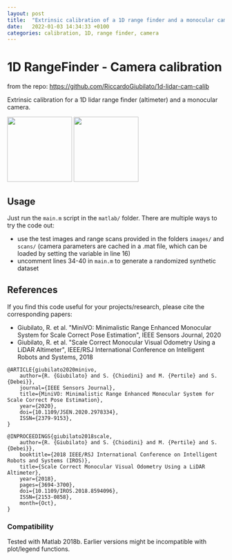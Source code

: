 ```yaml
---
layout: post
title:  "Extrinsic calibration of a 1D range finder and a monocular camera"
date:   2022-01-03 14:34:33 +0100
categories: calibration, 1D, range finder, camera
---
```


# 1D RangeFinder - Camera calibration

from the repo: https://github.com/RiccardoGiubilato/1d-lidar-cam-calib

Extrinsic calibration for a 1D lidar range finder (altimeter) and a monocular camera.

<img src="images/alti_cam_fade.png" height="150"/> <img src="images/alti_extr.png" height="150"/>


## Usage

Just run the ```main.m``` script in the ```matlab/``` folder.
There are multiple ways to try the code out:
* use the test images and range scans provided in the folders ```images/``` and ```scans/``` (camera parameters are cached in a .mat file, which can be loaded by setting the variable in line 16)
* uncomment lines 34-40 in ```main.m``` to generate a randomized synthetic dataset

## References

If you find this code useful for your projects/research, please cite the corresponding papers:
* Giubilato, R. et al. "MiniVO: Minimalistic Range Enhanced Monocular System for Scale Correct Pose Estimation", IEEE Sensors Journal, 2020
* Giubilato, R. et al. "Scale Correct Monocular Visual Odometry Using a LiDAR Altimeter", IEEE/RSJ International Conference on Intelligent Robots and Systems, 2018

```
@ARTICLE{giubilato2020minivo,
    author={R. {Giubilato} and S. {Chiodini} and M. {Pertile} and S. {Debei}},
    journal={IEEE Sensors Journal},
    title={MiniVO: Minimalistic Range Enhanced Monocular System for Scale Correct Pose Estimation},
    year={2020},
    doi={10.1109/JSEN.2020.2978334},
    ISSN={2379-9153},
}

@INPROCEEDINGS{giubilato2018scale,
    author={R. {Giubilato} and S. {Chiodini} and M. {Pertile} and S. {Debei}},
    booktitle={2018 IEEE/RSJ International Conference on Intelligent Robots and Systems (IROS)},
    title={Scale Correct Monocular Visual Odometry Using a LiDAR Altimeter},
    year={2018},
    pages={3694-3700},
    doi={10.1109/IROS.2018.8594096},
    ISSN={2153-0858},
    month={Oct},
}
```

### Compatibility
Tested with Matlab 2018b.
Earlier versions might be incompatible with plot/legend functions.
